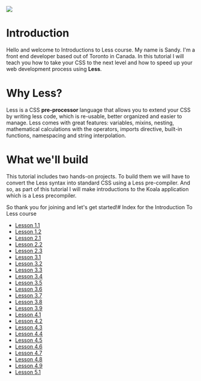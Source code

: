 ![](headers/1-1.jpg)
# Introduction

Hello and welcome to Introductions to Less course. My name is Sandy. I'm a front end developer based out of Toronto in Canada. In this tutorial I will teach you how to take your CSS to the next level and how to speed up your web development process using **Less**.

# Why Less?

Less is a CSS **pre-processor** language that allows you to extend your CSS by writing less code, which is re-usable, better organized and easier to manage. Less comes with great features: variables, mixins, nesting, mathematical calculations with the operators, imports directive, built-in functions, namespacing and string interpolation.

# What we'll build

This tutorial includes two hands-on projects. To build them we will have to convert the Less syntax into standard CSS using a Less pre-compiler. And so, as part of this tutorial I will make introductions to the Koala application which is a Less precompiler.

So thank you for joining and let's get started!# Index for the Introduction To Less course

* [Lesson 1.1](Introduction_to_Less/tree/lesson1.1)
* [Lesson 1.2](Introduction_to_Less/tree/lesson1.2)
* [Lesson 2.1](Introduction_to_Less/tree/lesson2.1)
* [Lesson 2.2](Introduction_to_Less/tree/lesson2.2)
* [Lesson 2.3](Introduction_to_Less/tree/lesson2.3)
* [Lesson 3.1](Introduction_to_Less/tree/lesson3.1)
* [Lesson 3.2](Introduction_to_Less/tree/lesson3.2)
* [Lesson 3.3](Introduction_to_Less/tree/lesson3.3)
* [Lesson 3.4](Introduction_to_Less/tree/lesson3.4)
* [Lesson 3.5](Introduction_to_Less/tree/lesson3.5)
* [Lesson 3.6](Introduction_to_Less/tree/lesson3.6)
* [Lesson 3.7](Introduction_to_Less/tree/lesson3.7)
* [Lesson 3.8](Introduction_to_Less/tree/lesson3.8)
* [Lesson 3.9](Introduction_to_Less/tree/lesson3.9)
* [Lesson 4.1](Introduction_to_Less/tree/lesson4.1)
* [Lesson 4.2](Introduction_to_Less/tree/lesson4.2)
* [Lesson 4.3](Introduction_to_Less/tree/lesson4.3)
* [Lesson 4.4](Introduction_to_Less/tree/lesson4.4)
* [Lesson 4.5](Introduction_to_Less/tree/lesson4.5)
* [Lesson 4.6](Introduction_to_Less/tree/lesson4.6)
* [Lesson 4.7](Introduction_to_Less/tree/lesson4.7)
* [Lesson 4.8](Introduction_to_Less/tree/lesson4.8)
* [Lesson 4.9](Introduction_to_Less/tree/lesson4.9)
* [Lesson 5.1](Introduction_to_Less/tree/lesson5.1)
